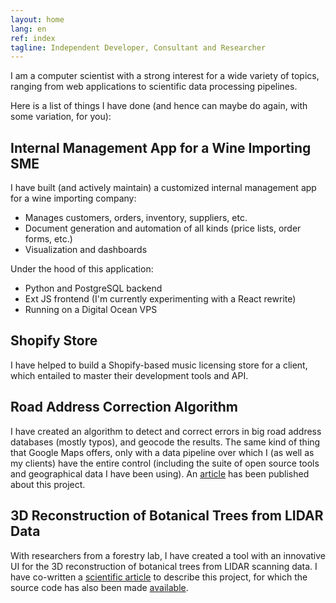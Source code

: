 ```yaml
---
layout: home
lang: en
ref: index
tagline: Independent Developer, Consultant and Researcher
---
```


I am a computer scientist with a strong interest for a wide variety of
topics, ranging from web applications to scientific data processing
pipelines.

Here is a list of things I have done (and hence can maybe do again,
with some variation, for you):

## Internal Management App for a Wine Importing SME

I have built (and actively maintain) a customized internal management
app for a wine importing company:

* Manages customers, orders, inventory, suppliers, etc.
* Document generation and automation of all kinds (price lists, order forms, etc.)
* Visualization and dashboards

Under the hood of this application:

* Python and PostgreSQL backend
* Ext JS frontend (I'm currently experimenting with a React rewrite)
* Running on a Digital Ocean VPS

## Shopify Store

I have helped to build a Shopify-based music licensing store for a
client, which entailed to master their development tools and API.

## Road Address Correction Algorithm

I have created an algorithm to detect and correct errors in big road
address databases (mostly typos), and geocode the results. The same
kind of thing that Google Maps offers, only with a data pipeline over
which I (as well as my clients) have the entire control (including the
suite of open source tools and geographical data I have been
using). An
[article](https://www.sciencedirect.com/science/article/abs/pii/S1877584510000043)
has been published about this project.

## 3D Reconstruction of Botanical Trees from LIDAR Data

With researchers from a forestry lab, I have created a tool with an
innovative UI for the 3D reconstruction of botanical trees from LIDAR
scanning data. I have co-written a [scientific
article](https://www.mdpi.com/1424-8220/14/3/4271) to describe this
project, for which the source code has also been made
[available](https://github.com/cjauvin/pypetree).
